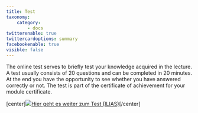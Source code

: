 ```yaml
---
title: Test
taxonomy:
    category:
        - docs
twitterenable: true
twittercardoptions: summary
facebookenable: true
visible: false
---
```


The online test serves to briefly test your knowledge acquired in the lecture. A test usually consists of 20 questions and can be completed in 20 minutes. At the end you have the opportunity to see whether you have answered correctly or not. The test is part of the certificate of achievement for your module certificate.

[center]<a href="https://ilias.opengeoedu.de/ilias/ilias.php?ref_id=581" markdown="1" target="_blank">![](/images/test.png?resize=200,200)Hier geht es weiter zum Test (ILIAS)</a>[/center]
